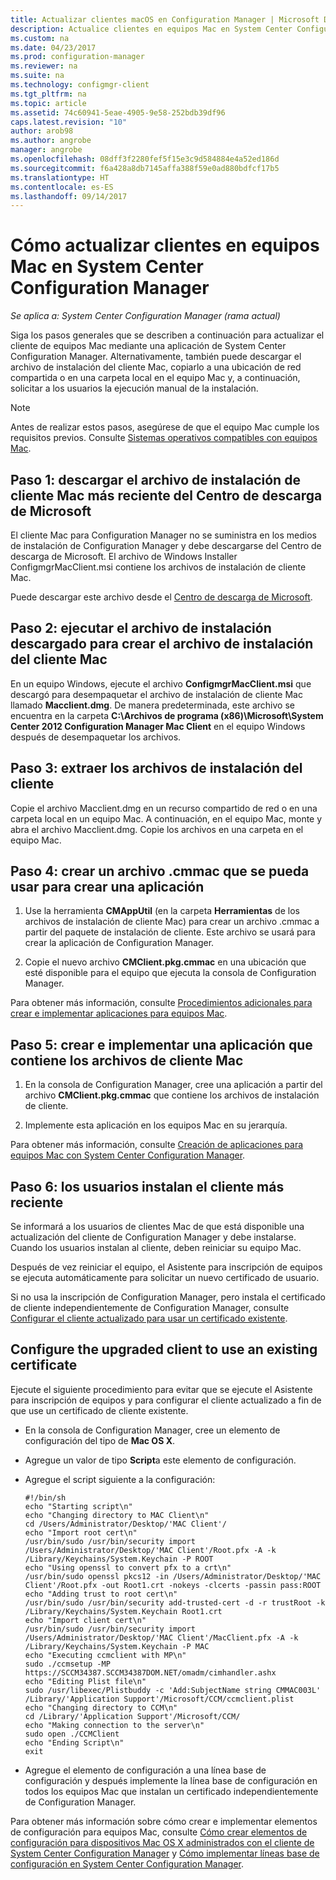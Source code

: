 ```yaml
---
title: Actualizar clientes macOS en Configuration Manager | Microsoft Docs
description: Actualice clientes en equipos Mac en System Center Configuration Manager.
ms.custom: na
ms.date: 04/23/2017
ms.prod: configuration-manager
ms.reviewer: na
ms.suite: na
ms.technology: configmgr-client
ms.tgt_pltfrm: na
ms.topic: article
ms.assetid: 74c60941-5eae-4905-9e58-252bdb39df96
caps.latest.revision: "10"
author: arob98
ms.author: angrobe
manager: angrobe
ms.openlocfilehash: 08dff3f2280fef5f15e3c9d584884e4a52ed186d
ms.sourcegitcommit: f6a428a8db7145affa388f59e0ad880bdfcf17b5
ms.translationtype: HT
ms.contentlocale: es-ES
ms.lasthandoff: 09/14/2017
---
```

# <a name="how-to-upgrade-clients-on-mac-computers-in-system-center-configuration-manager"></a>Cómo actualizar clientes en equipos Mac en System Center Configuration Manager

*Se aplica a: System Center Configuration Manager (rama actual)*

Siga los pasos generales que se describen a continuación para actualizar el cliente de equipos Mac mediante una aplicación de System Center Configuration Manager. Alternativamente, también puede descargar el archivo de instalación del cliente Mac, copiarlo a una ubicación de red compartida o en una carpeta local en el equipo Mac y, a continuación, solicitar a los usuarios la ejecución manual de la instalación.  

> [!NOTE]  
>  Antes de realizar estos pasos, asegúrese de que el equipo Mac cumple los requisitos previos. Consulte [Sistemas operativos compatibles con equipos Mac](../../../plan-design/configs/supported-operating-systems-for-clients-and-devices.md#mac-computers).  

## <a name="step-1-download-the-latest-mac-client-installation-file-from-the-microsoft-download-center"></a>Paso 1: descargar el archivo de instalación de cliente Mac más reciente del Centro de descarga de Microsoft  
 El cliente Mac para Configuration Manager no se suministra en los medios de instalación de Configuration Manager y debe descargarse del Centro de descarga de Microsoft. El archivo de Windows Installer ConfigmgrMacClient.msi contiene los archivos de instalación de cliente Mac.  

 Puede descargar este archivo desde el [Centro de descarga de Microsoft](http://go.microsoft.com/fwlink/p/?LinkId=525184).  

## <a name="step-2-run-the-downloaded-installation-file-to-create-the-mac-client-installation-file"></a>Paso 2: ejecutar el archivo de instalación descargado para crear el archivo de instalación del cliente Mac  
 En un equipo Windows, ejecute el archivo **ConfigmgrMacClient.msi** que descargó para desempaquetar el archivo de instalación de cliente Mac llamado **Macclient.dmg**. De manera predeterminada, este archivo se encuentra en la carpeta **C:\Archivos de programa (x86)\Microsoft\System Center 2012 Configuration Manager Mac Client** en el equipo Windows después de desempaquetar los archivos.  

## <a name="step-3-extract-the-client-installation-files"></a>Paso 3: extraer los archivos de instalación del cliente  
 Copie el archivo Macclient.dmg en un recurso compartido de red o en una carpeta local en un equipo Mac. A continuación, en el equipo Mac, monte y abra el archivo Macclient.dmg. Copie los archivos en una carpeta en el equipo Mac.  

## <a name="step-4-create-a-cmmac-file-that-can-be-used-to-create-an-application"></a>Paso 4: crear un archivo .cmmac que se pueda usar para crear una aplicación  

1.  Use la herramienta **CMAppUtil** (en la carpeta **Herramientas** de los archivos de instalación de cliente Mac) para crear un archivo .cmmac a partir del paquete de instalación de cliente. Este archivo se usará para crear la aplicación de Configuration Manager.  

2.  Copie el nuevo archivo **CMClient.pkg.cmmac** en una ubicación que esté disponible para el equipo que ejecuta la consola de Configuration Manager.  

 Para obtener más información, consulte [Procedimientos adicionales para crear e implementar aplicaciones para equipos Mac](/sccm/apps/get-started/creating-mac-computer-applications#supplemental-procedures-to-create-and-deploy-applications-for-mac-computers).  

## <a name="step-5-create-and-deploy-an-application-containing-the-mac-client-files"></a>**Paso 5:** crear e implementar una aplicación que contiene los archivos de cliente Mac  

1.  En la consola de Configuration Manager, cree una aplicación a partir del archivo **CMClient.pkg.cmmac** que contiene los archivos de instalación de cliente.  

2.  Implemente esta aplicación en los equipos Mac en su jerarquía.  

 Para obtener más información, consulte [Creación de aplicaciones para equipos Mac con System Center Configuration Manager](../../../../apps/get-started/creating-mac-computer-applications.md).  

## <a name="step-6-users-install-the-latest-client"></a>Paso 6: los usuarios instalan el cliente más reciente  
 Se informará a los usuarios de clientes Mac de que está disponible una actualización del cliente de Configuration Manager y debe instalarse. Cuando los usuarios instalan al cliente, deben reiniciar su equipo Mac.  

 Después de vez reiniciar el equipo, el Asistente para inscripción de equipos se ejecuta automáticamente para solicitar un nuevo certificado de usuario.  

 Si no usa la inscripción de Configuration Manager, pero instala el certificado de cliente independientemente de Configuration Manager, consulte [Configurar el cliente actualizado para usar un certificado existente](#BKMK_UpgradingClient_MachineEnrollment).  

##  <a name="BKMK_UpgradingClient_MachineEnrollment"></a> Configure the upgraded client to use an existing certificate  
 Ejecute el siguiente procedimiento para evitar que se ejecute el Asistente para inscripción de equipos y para configurar el cliente actualizado a fin de que use un certificado de cliente existente.  

-   En la consola de Configuration Manager, cree un elemento de configuración del tipo de **Mac OS X**.  

-   Agregue un valor de tipo **Script**a este elemento de configuración.  

-   Agregue el script siguiente a la configuración:  

    ```  
    #!/bin/sh  
    echo "Starting script\n"  
    echo "Changing directory to MAC Client\n"  
    cd /Users/Administrator/Desktop/'MAC Client'/  
    echo "Import root cert\n"  
    /usr/bin/sudo /usr/bin/security import /Users/Administrator/Desktop/'MAC Client'/Root.pfx -A -k /Library/Keychains/System.Keychain -P ROOT  
    echo "Using openssl to convert pfx to a crt\n"  
    /usr/bin/sudo openssl pkcs12 -in /Users/Administrator/Desktop/'MAC Client'/Root.pfx -out Root1.crt -nokeys -clcerts -passin pass:ROOT  
    echo "Adding trust to root cert\n"  
    /usr/bin/sudo /usr/bin/security add-trusted-cert -d -r trustRoot -k /Library/Keychains/System.Keychain Root1.crt  
    echo "Import client cert\n"  
    /usr/bin/sudo /usr/bin/security import /Users/Administrator/Desktop/'MAC Client'/MacClient.pfx -A -k /Library/Keychains/System.Keychain -P MAC  
    echo "Executing ccmclient with MP\n"  
    sudo ./ccmsetup -MP https://SCCM34387.SCCM34387DOM.NET/omadm/cimhandler.ashx  
    echo "Editing Plist file\n"  
    sudo /usr/libexec/Plistbuddy -c 'Add:SubjectName string CMMAC003L' /Library/'Application Support'/Microsoft/CCM/ccmclient.plist  
    echo "Changing directory to CCM\n"  
    cd /Library/'Application Support'/Microsoft/CCM/  
    echo "Making connection to the server\n"  
    sudo open ./CCMClient  
    echo "Ending Script\n"  
    exit  

    ```  

-   Agregue el elemento de configuración a una línea base de configuración y después implemente la línea base de configuración en todos los equipos Mac que instalan un certificado independientemente de Configuration Manager.  

 Para obtener más información sobre cómo crear e implementar elementos de configuración para equipos Mac, consulte [Cómo crear elementos de configuración para dispositivos Mac OS X administrados con el cliente de System Center Configuration Manager](../../../../compliance/deploy-use/create-configuration-items-for-mac-os-x-devices-managed-with-the-client.md) y [Cómo implementar líneas base de configuración en System Center Configuration Manager](../../../../compliance/deploy-use/deploy-configuration-baselines.md).  
